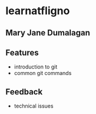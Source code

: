 # learnatfligno


##  Mary Jane Dumalagan

## Features
- introduction to git
- common git commands

## Feedback
 - technical issues

